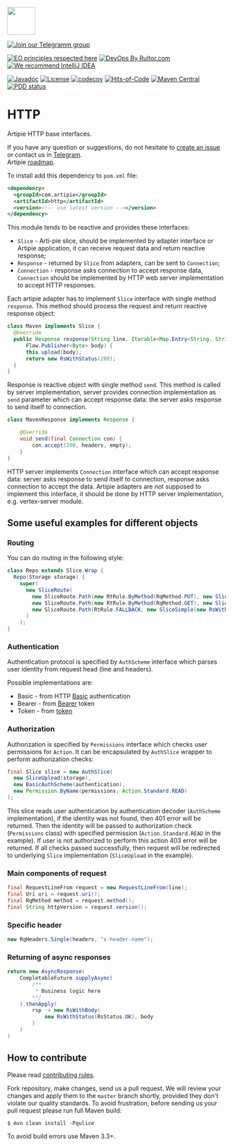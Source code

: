 <a href="http://artipie.com"><img src="https://www.artipie.com/logo.svg" width="64px" height="64px"/></a>

[![Join our Telegramm group](https://img.shields.io/badge/Join%20us-Telegram-blue?&logo=telegram&?link=http://right&link=http://t.me/artipie)](http://t.me/artipie)

[![EO principles respected here](https://www.elegantobjects.org/badge.svg)](https://www.elegantobjects.org)
[![DevOps By Rultor.com](http://www.rultor.com/b/artipie/http)](http://www.rultor.com/p/artipie/http)
[![We recommend IntelliJ IDEA](https://www.elegantobjects.org/intellij-idea.svg)](https://www.jetbrains.com/idea/)

[![Javadoc](http://www.javadoc.io/badge/com.artipie/http.svg)](http://www.javadoc.io/doc/com.artipie/http)
[![License](https://img.shields.io/badge/license-MIT-green.svg)](https://github.com/artipie/http/blob/master/LICENSE.txt)
[![codecov](https://codecov.io/gh/artipie/maven-adapter/branch/master/graph/badge.svg)](https://codecov.io/gh/artipie/maven-adapter)
[![Hits-of-Code](https://hitsofcode.com/github/artipie/http)](https://hitsofcode.com/view/github/artipie/http)
[![Maven Central](https://img.shields.io/maven-central/v/com.artipie/http.svg)](https://maven-badges.herokuapp.com/maven-central/com.artipie/http)
[![PDD status](http://www.0pdd.com/svg?name=artipie/http)](http://www.0pdd.com/p?name=artipie/http)

# HTTP

Artipie HTTP base interfaces.  

If you have any question or suggestions, do not hesitate to [create an issue](https://github.com/artipie/http/issues/new) or contact us in
[Telegram](https://t.me/artipie).  
Artipie [roadmap](https://github.com/orgs/artipie/projects/3).

To install add this dependency to `pom.xml` file:
```xml
<dependency>
  <groupId>com.artipie</groupId>
  <artifactId>http</artifactId>
  <version><!-- use latest version --></version>
</dependency>
```

This module tends to be reactive and provides these interfaces:
 - `Slice` - Arti-pie slice, should be implemented by adapter interface
 or Artipie application, it can receive request data and return reactive response;
 - `Response` - returned by `Slice` from adapters, can be sent to `Connection`;
 - `Connection` - response asks connection to accept response data, `Connection`
 should be implemented by HTTP web server implementation to accept HTTP responses.

Each artipie adapter has to implement `Slice` interface with single method `response`.
This method should process the request and return reactive response object:
```java
class Maven implements Slice {
  @Override
  public Response response(String line, Iterable<Map.Entry<String, String>> headers,
      Flow.Publisher<Byte> body) {
      this.upload(body);
      return new RsWithStatus(200);
  }
}
```

Response is reactive object with single method `send`. This method is called by
server implementation, server provides connection implementation as `send` parameter
which can accept response data: the server asks response to send itself to connection.

```java
class MavenResponse implements Response {

    @Override
    void send(final Connection con) {
        con.accept(200, headers, empty);
    }
}
```

HTTP server implements `Connection` interface which can accept response data:
server asks response to send itself to connection, response asks connection
to accept the data. Artipie adapters are not supposed to implement this interface,
it should be done by HTTP server implementation, e.g. vertex-server module.

## Some useful examples for different objects

### Routing

You can do routing in the following style:

```java
class Repo extends Slice.Wrap {
  Repo(Storage storage) {
    super(
      new SliceRoute(
        new SliceRoute.Path(new RtRule.ByMethod(RqMethod.PUT), new SliceUpload(storage)),
        new SliceRoute.Path(new RtRule.ByMethod(RqMethod.GET), new SliceDownload(storage)),
        new SliceRoute.Path(RtRule.FALLBACK, new SliceSimple(new RsWithStatus(RsStatus.METHOD_NOT_ALLOWED)))
      )
    );
}
```

### Authentication

Authentication protocol is specified by `AuthScheme` interface
which parses user identity from request head (line and headers).

Possible implementations are:
 - Basic - from HTTP <ins>Basic</ins> authentication
 - Bearer - from <ins>Bearer</ins> token
 - Token - from <ins>token</ins> 

### Authorization

Authorization is specified by `Permissions` interface which checks user permissions
for `Action`. It can be encapsulated by `AuthSlice` wrapper to perform authorization checks:
```java
final Slice slice = new AuthSlice(
  new SliceUpload(storage),
  new BasicAuthScheme(authentication),
  new Permission.ByName(permissions, Action.Standard.READ)
);
```
This slice reads user authentication by authentication decoder (`AuthScheme` implementation),
if the identity was not found, then 401 error will be returned. Then the identity will be passed
to authorization check (`Permissions` class) with specified permission (`Action.Standard.READ` in the example).
If user is not authorized to perform this action 403 error will be returned. If all checks passed
successfully, then request will be redirected to underlying `Slice` implementation (`SliceUpload`
in the example).

### Main components of request

```java
final RequestLineFrom request = new RequestLineFrom(line);
final Uri uri = request.uri();
final RqMethod method = request.method();
final String httpVersion = request.version();
```

### Specific header

```java
new RqHeaders.Single(headers, "x-header-name");
```

### Returning of async responses

```java
return new AsyncResponse(
    CompletableFuture.supplyAsync(
        /**
         * Business logic here
        **/
    ).thenApply(
        rsp -> new RsWithBody(
            new RsWithStatus(RsStatus.OK), body
        )
    )
)
```

## How to contribute

Please read [contributing rules](https://github.com/artipie/artipie/blob/master/CONTRIBUTING.md).  

Fork repository, make changes, send us a pull request. We will review
your changes and apply them to the `master` branch shortly, provided
they don't violate our quality standards. To avoid frustration, before
sending us your pull request please run full Maven build:

```
$ mvn clean install -Pqulice
```

To avoid build errors use Maven 3.3+.
